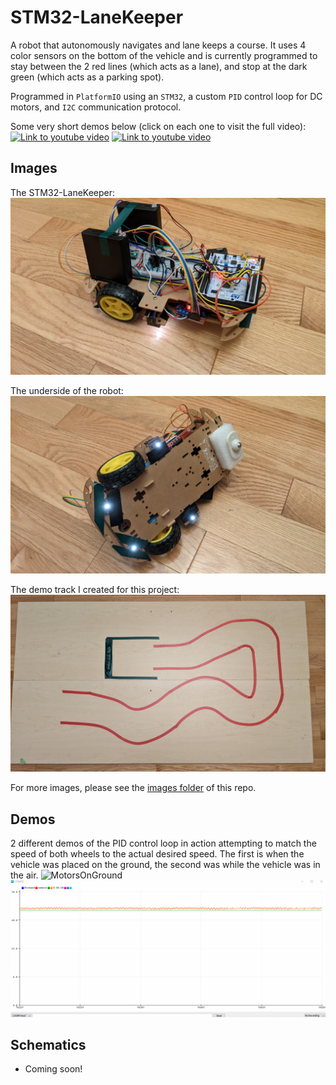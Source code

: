 # STM32-LaneKeeper
A robot that autonomously navigates and lane keeps a course.
It uses 4 color sensors on the bottom of the vehicle and is currently programmed to stay between the 2 red lines (which acts as a lane), and stop at the dark green (which acts as a parking spot).

Programmed in `PlatformIO` using an `STM32`, a custom `PID` control loop for DC motors, and `I2C` communication protocol.

Some very short demos below (click on each one to visit the full video):
[![Link to youtube video](./Images/LaneKeeperGif1.gif)](https://www.youtube.com/watch?v=J9wu3cg9o0I)
[![Link to youtube video](./Images/LaneKeeperGif2.gif)](https://www.youtube.com/watch?v=n7hPzN68Uz4)

## Images
The STM32-LaneKeeper:
![LaneKeeper1](./Images/LaneKeeper1.jpg)

The underside of the robot:
![LaneKeeper3](./Images/LaneKeeper3.jpg)

The demo track I created for this project:
![TrackPic](./Images/TrackPic.jpg)

For more images, please see the [images folder](https://github.com/AshishA26/OmniBot/tree/master/Images) of this repo.

## Demos
2 different demos of the PID control loop in action attempting to match the speed of both wheels to the actual desired speed. The first is when the vehicle was placed on the ground, the second was while the vehicle was in the air.
![MotorsOnGround](./Images/MotorsOnGround.gif)
![MotorsInAir](./Images/MotorsInAir.gif)

## Schematics
- Coming soon!
